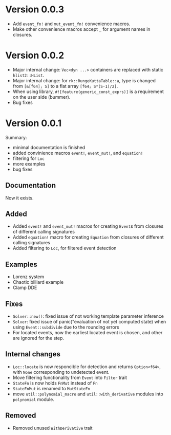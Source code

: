 # Version 0.0.3

- Add `event_fn!` and `mut_event_fn!` convenience macros.
- Make other convenience macros accept `_` for argument names in closures.

# Version 0.0.2

- Major internal change: `Vec<dyn ...>` containers are replaced with static `hlist2::HList`. 
- Major internal change: for `rk::RungeKuttaTable::a`, type is changed from `[&[f64]; S]` to a flat array `[f64; S*(S-1)/2]`.
- When using library, `#![feature(generic_const_exprs)]` is a requirement on the user side (bummer).
- Bug fixes

# Version 0.0.1

Summary:
- minimal documentation is finished
- added convinience macros `event!`, `event_mut!`, and `equation!`
- filtering for `Loc`
- more examples
- bug fixes

## Documentation

Now it exists.

## Added
- Added `event!` and `event_mut!` macros for creating `Event`s from closures of different calling signatures
- Added `equation!` macro for creating `Equation` from closures of different calling signatures
- Added filtering to `Loc`, for filtered event detection

## Examples
- Lorenz system
- Chaotic billiard example
- Clamp DDE

## Fixes
- `Solver::new()`: fixed issue of not working template parameter inference
- `Solver`: fixed issue of panic("evaluation of not yet computed state) when using `Event::subdivide` due to the rounding errors
- For located events, now the earliest located event is chosen, and other are ignored for the step.

## Internal changes
- `Loc::locate` is now responcible for detection and returns `Option<f64>`, with `None` corresponding to undetected event.
- Move filtering functionality from `Event` into `Filter` trait
- `StateFn` is now holds `FnMut` instead of `Fn`
- `StateFnMut` is renamed to `MutStateFn`
- move `util::polynomial_macro` and `util::with_derivative` modules into `polynomial` module.

## Removed
- Removed unused `WithDerivative` trait
